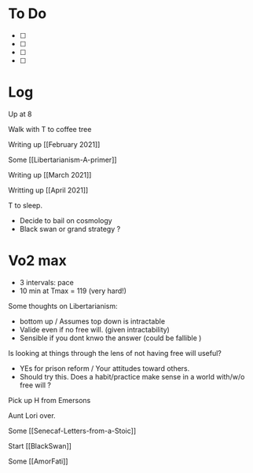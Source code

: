 

# To Do
- [ ] 
- [ ] 
- [ ] 
- [ ] 


# Log

Up at 8

Walk with T to coffee tree

Writing up [[February 2021]]

Some [[Libertarianism-A-primer]]

Writing up [[March 2021]]

Writting up [[April 2021]]

T to sleep.
- Decide to bail on cosmology
- Black swan or grand strategy ?

# Vo2 max
- 3 intervals: pace 
- 10 min at Tmax = 119 (very hard!)

Some thoughts on Libertarianism:
- bottom up / Assumes top down is intractable
- Valide even if no free will. (given intractability)
- Sensible if you dont knwo the answer (could be fallible )

Is looking at things through the lens of not having free will useful?
- YEs for prison reform / Your attitudes toward others.
- Should try this. Does a habit/practice make sense in a world with/w/o free will ?


Pick up H from Emersons 

Aunt Lori over.

Some [[Senecaf-Letters-from-a-Stoic]]

Start [[BlackSwan]]

Some [[AmorFati]]



